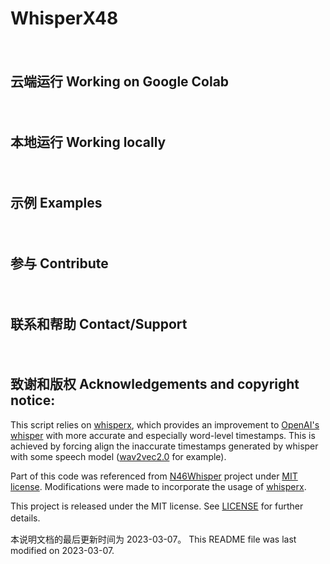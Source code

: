 # WhisperX48
　　
　　
## 云端运行 Working on Google Colab
　　
　　
　　
## 本地运行 Working locally
　　
　　
## 示例 Examples
　　
　　
## 参与 Contribute
　　
　　
## 联系和帮助 Contact/Support
　　
　　
## 致谢和版权 Acknowledgements and copyright notice: 

This script relies on [whisperx](https://github.com/m-bain/whisperX), which provides an improvement to [OpenAI's whisper](https://github.com/openai/whisper) with more accurate and especially word-level timestamps. This is achieved by forcing align the inaccurate timestamps generated by whisper with some speech model ([wav2vec2.0](https://huggingface.co/facebook/wav2vec2-large-960h-lv60-self) for example).  
  
Part of this code was referenced from [N46Whisper](https://github.com/Ayanaminn/N46Whisper) project under [MIT license](https://github.com/ifeimi/WhisperX48/blob/main/LICENSE). Modifications were made to incorporate the usage of [whisperx](https://github.com/m-bain/whisperX).  

This project is released under the MIT license. See [LICENSE](https://github.com/ifeimi/WhisperX48/blob/main/LICENSE) for further details.　　

  
  
本说明文档的最后更新时间为 2023-03-07。
This README file was last modified on 2023-03-07. 